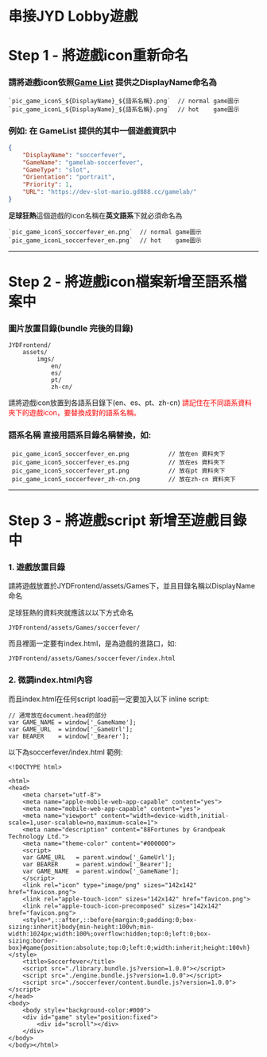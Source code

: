 **串接JYD Lobby遊戲**
===
# Step 1 - 將遊戲icon重新命名

### 請將遊戲icon依照[Game List](https://dev-slot-mario.gd888.cc/gamelab/gamelist) 提供之DisplayName命名為
```jsx=
`pic_game_iconS_${DisplayName}_${語系名稱}.png`  // normal game圖示
`pic_game_iconL_${DisplayName}_${語系名稱}.png`  // hot    game圖示
```

### 例如: 在 GameList 提供的其中一個遊戲資訊中
```json
{
    "DisplayName": "soccerfever",
    "GameName": "gamelab-soccerfever",
    "GameType": "slot",
    "Orientation": "portrait",
    "Priority": 1,
    "URL": "https://dev-slot-mario.gd888.cc/gamelab/"
}
```
**足球狂熱**這個遊戲的icon名稱在**英文語系**下就必須命名為
```jsx=
`pic_game_iconS_soccerfever_en.png`  // normal game圖示
`pic_game_iconL_soccerfever_en.png`  // hot    game圖示
```


----

# Step 2 - 將遊戲icon檔案新增至語系檔案中
### 圖片放置目錄(bundle 完後的目錄)
    JYDFrontend/
        assets/
            imgs/
                en/
                es/
                pt/
                zh-cn/

請將遊戲icon放置到各語系目錄下(en、es、pt、zh-cn)
<span style="color:red">請記住在不同語系資料夾下的遊戲icon，要替換成對的語系名稱。</span>


### **語系名稱** 直接用語系目錄名稱替換，如:
     pic_game_iconS_soccerfever_en.png           // 放在en 資料夾下
     pic_game_iconS_soccerfever_es.png           // 放在es 資料夾下
     pic_game_iconS_soccerfever_pt.png           // 放在pt 資料夾下
     pic_game_iconS_soccerfever_zh-cn.png        // 放在zh-cn 資料夾下
----

# Step 3 - 將遊戲script 新增至遊戲目錄中
### 1. 遊戲放置目錄

請將遊戲放置於JYDFrontend/assets/Games下，並且目錄名稱以DisplayName命名

足球狂熱的資料夾就應該以以下方式命名

    JYDFrontend/assets/Games/soccerfever/
                    
而且裡面一定要有index.html，是為遊戲的進路口，如:

    JYDFrontend/assets/Games/soccerfever/index.html
### 2. 微調index.html內容
而且index.html在任何script load前一定要加入以下 inline script:
```jsx=
// 通常放在document.head的部分
var GAME_NAME = window['_GameName'];
var GAME_URL  = window['_GameUrl'];
var BEARER    = window['_Bearer'];
```

以下為soccerfever/index.html 範例:
```htmlembedded=
<!DOCTYPE html>

<html>
<head>
	<meta charset="utf-8">
	<meta name="apple-mobile-web-app-capable" content="yes">
	<meta name="mobile-web-app-capable" content="yes">
	<meta name="viewport" content="width=device-width,initial-scale=1,user-scalable=no,maximum-scale=1">
	<meta name="description" content="88Fortunes by Grandpeak Technology Ltd.">
	<meta name="theme-color" content="#000000">
	<script>
    var GAME_URL   = parent.window['_GameUrl'];
    var BEARER     = parent.window['_Bearer'];
    var GAME_NAME  = parent.window['_GameName'];
	</script>
	<link rel="icon" type="image/png" sizes="142x142" href="favicon.png">
	<link rel="apple-touch-icon" sizes="142x142" href="favicon.png">
	<link rel="apple-touch-icon-precomposed" sizes="142x142" href="favicon.png">
	<style>*,::after,::before{margin:0;padding:0;box-sizing:inherit}body{min-height:100vh;min-width:1024px;width:100%;overflow:hidden;top:0;left:0;box-sizing:border-box}#game{position:absolute;top:0;left:0;width:inherit;height:100vh}</style>
	<title>Soccerfever</title>
	<script src="./library.bundle.js?version=1.0.0"></script>
	<script src="./engine.bundle.js?version=1.0.0"></script>
	<script src="./soccerfever/content.bundle.js?version=1.0.0"></script>
</head>
<body>
    <body style="background-color:#000">
	<div id="game" style="position:fixed">
		<div id="scroll"></div>
	</div>
</body>
</body></html>
```